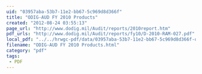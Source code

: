 ```yaml
---
uid: "03957aba-53b7-11e2-bb67-5c969d8d366f"
title: "ODIG-AUD FY 2010 Products"
created: "2012-08-24 03:55:13"
page_url: "http://www.dodig.mil/Audit/reports/2010report.htm"
pdf_urls: "http://www.dodig.mil/Audit/reports/fy10/D-2010-RAM-027.pdf"
local_pdf: "../../hrwgc-pdf/data/03957aba-53b7-11e2-bb67-5c969d8d366f-odig-aud-fy-2010-products.pdf"
filename: "ODIG-AUD FY 2010 Products.html"
category: "pdf"
tags: 
 - PDF
---
```

